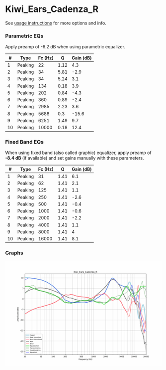 # Kiwi_Ears_Cadenza_R
See [usage instructions](https://github.com/jaakkopasanen/AutoEq#usage) for more options and info.

### Parametric EQs
Apply preamp of -6.2 dB when using parametric equalizer.

|   # | Type    |   Fc (Hz) |    Q |   Gain (dB) |
|-----|---------|-----------|------|-------------|
|   1 | Peaking |        22 | 1.12 |         4.3 |
|   2 | Peaking |        34 | 5.81 |        -2.9 |
|   3 | Peaking |        34 | 5.24 |         3.1 |
|   4 | Peaking |       134 | 0.18 |         3.9 |
|   5 | Peaking |       202 | 0.84 |        -4.3 |
|   6 | Peaking |       360 | 0.89 |        -2.4 |
|   7 | Peaking |      2985 | 2.23 |         3.6 |
|   8 | Peaking |      5688 | 0.3  |       -15.6 |
|   9 | Peaking |      6251 | 1.49 |         9.7 |
|  10 | Peaking |     10000 | 0.18 |        12.4 |

### Fixed Band EQs
When using fixed band (also called graphic) equalizer, apply preamp of **-8.4 dB** (if available) and set gains manually with these parameters.

|   # | Type    |   Fc (Hz) |    Q |   Gain (dB) |
|-----|---------|-----------|------|-------------|
|   1 | Peaking |        31 | 1.41 |         6.1 |
|   2 | Peaking |        62 | 1.41 |         2.1 |
|   3 | Peaking |       125 | 1.41 |         1.1 |
|   4 | Peaking |       250 | 1.41 |        -2.6 |
|   5 | Peaking |       500 | 1.41 |        -0.4 |
|   6 | Peaking |      1000 | 1.41 |        -0.6 |
|   7 | Peaking |      2000 | 1.41 |        -2.2 |
|   8 | Peaking |      4000 | 1.41 |         1.1 |
|   9 | Peaking |      8000 | 1.41 |         4   |
|  10 | Peaking |     16000 | 1.41 |         8.1 |

### Graphs
![](./Kiwi_Ears_Cadenza_R.png)
